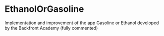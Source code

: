 # EthanolOrGasoline
Implementation and improvement of the app Gasoline or Ethanol developed by the Backfront Academy (fully commented)

